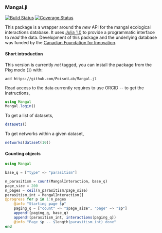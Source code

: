 ### Mangal.jl

[![Build Status](https://travis-ci.org/PoisotLab/Mangal.jl.svg?branch=master)](https://travis-ci.org/PoisotLab/Mangal.jl) [![Coverage Status](https://coveralls.io/repos/github/PoisotLab/Mangal.jl/badge.svg?branch=master)](https://coveralls.io/github/PoisotLab/Mangal.jl?branch=master)

This package is a wrapper around the *new* API for the mangal ecological
interactions database. It uses [Julia 1.0][jl] to provide a programmatic
interface to *read* the data. Development of this package and the underlying
database was funded by the [Canadian Foundation for Innovation][cfi].

[cfi]: https://www.innovation.ca/

[jl]: https://julialang.org/

#### Short introduction

This version is currently *not* tagged, you can install the package from the Pkg
mode (`]`) with:

~~~
add https://github.com/PoisotLab/Mangal.jl
~~~


Read access to the data currently requires to use ORCID -- to get the instructions,

~~~ julia
using Mangal
Mangal.login()
~~~

To get a list of datasets,

~~~ julia
datasets()
~~~

To get networks within a given dataset,

~~~ julia
networks(dataset(10))
~~~

#### Counting objects

~~~ julia
using Mangal

base_q = ["type" => "parasitism"]

n_parasitism = count(MangalInteraction, base_q)
page_size = 200
n_pages = ceil(n_parasitism/page_size)
parasitism_int = MangalInteraction[]
@progress for p in 1:n_pages
    @info "Starting page $p"
    paging_q = ["count" => "$page_size", "page" => "$p"]
    append!(paging_q, base_q)
    append!(parasitism_int, interactions(paging_q))
    @info "Page $p -- $length(parasitism_int) done"
end
~~~
